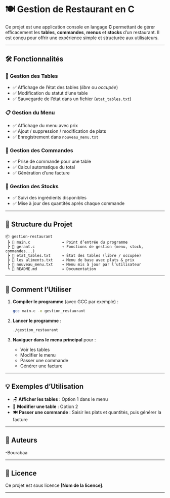 
# 🍽️ Gestion de Restaurant en C

Ce projet est une application console en langage **C** permettant de gérer efficacement les **tables**, **commandes**, **menus** et **stocks** d’un restaurant. Il est conçu pour offrir une expérience simple et structurée aux utilisateurs.

---

## 🛠️ Fonctionnalités

### 📌 Gestion des Tables
- ✅ Affichage de l’état des tables (*libre* ou *occupée*)  
- ✅ Modification du statut d’une table  
- ✅ Sauvegarde de l’état dans un fichier (`etat_tables.txt`)  

### 📋 Gestion du Menu
- ✅ Affichage du menu avec prix  
- ✅ Ajout / suppression / modification de plats  
- ✅ Enregistrement dans `nouveau_menu.txt`  

### 🧾 Gestion des Commandes
- ✅ Prise de commande pour une table  
- ✅ Calcul automatique du total  
- ✅ Génération d’une facture  

### 🧂 Gestion des Stocks
- ✅ Suivi des ingrédients disponibles  
- ✅ Mise à jour des quantités après chaque commande  

---

## 📁 Structure du Projet

```
📦 gestion-restaurant
 ┣ 📜 main.c              → Point d’entrée du programme
 ┣ 📜 gerant.c            → Fonctions de gestion (menu, stock, commandes...)
 ┣ 📄 etat_tables.txt     → État des tables (libre / occupée)
 ┣ 📄 les aliments.txt    → Menu de base avec plats & prix
 ┣ 📄 nouveau_menu.txt    → Menu mis à jour par l’utilisateur
 ┗ 📄 README.md           → Documentation
```

---

## 🚀 Comment l’Utiliser

1. **Compiler le programme** (avec GCC par exemple) :
   ```bash
   gcc main.c -o gestion_restaurant
   ```

2. **Lancer le programme** :
   ```bash
   ./gestion_restaurant
   ```

3. **Naviguer dans le menu principal** pour :
   - Voir les tables
   - Modifier le menu
   - Passer une commande
   - Générer une facture

---

## 💡 Exemples d’Utilisation

- 🪑 **Afficher les tables** : Option 1 dans le menu  
- 📝 **Modifier une table** : Option 2  
- 🍽️ **Passer une commande** : Saisir les plats et quantités, puis générer la facture  

---

## 👥 Auteurs

-Bourabaa

---

## 📄 Licence

Ce projet est sous licence **[Nom de la licence]**.  

---

